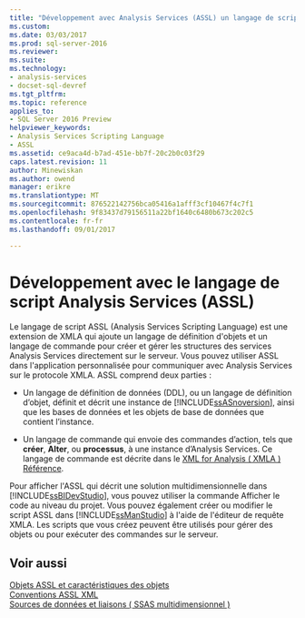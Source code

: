 ```yaml
---
title: "Développement avec Analysis Services (ASSL) un langage de script | Documents Microsoft"
ms.custom: 
ms.date: 03/03/2017
ms.prod: sql-server-2016
ms.reviewer: 
ms.suite: 
ms.technology:
- analysis-services
- docset-sql-devref
ms.tgt_pltfrm: 
ms.topic: reference
applies_to:
- SQL Server 2016 Preview
helpviewer_keywords:
- Analysis Services Scripting Language
- ASSL
ms.assetid: ce9aca4d-b7ad-451e-bb7f-20c2b0c03f29
caps.latest.revision: 11
author: Minewiskan
ms.author: owend
manager: erikre
ms.translationtype: MT
ms.sourcegitcommit: 876522142756bca05416a1afff3cf10467f4c7f1
ms.openlocfilehash: 9f83437d79156511a22bf1640c6480b673c202c5
ms.contentlocale: fr-fr
ms.lasthandoff: 09/01/2017

---
```

# <a name="developing-with-analysis-services-scripting-language-assl"></a>Développement avec le langage de script Analysis Services (ASSL)
  Le langage de script ASSL (Analysis Services Scripting Language) est une extension de XMLA qui ajoute un langage de définition d'objets et un langage de commande pour créer et gérer les structures des services Analysis Services directement sur le serveur. Vous pouvez utiliser ASSL dans l'application personnalisée pour communiquer avec Analysis Services sur le protocole XMLA. ASSL comprend deux parties :  
  
-   Un langage de définition de données (DDL), ou un langage de définition d’objet, définit et décrit une instance de [!INCLUDE[ssASnoversion](../../../includes/ssasnoversion-md.md)], ainsi que les bases de données et les objets de base de données que contient l’instance.  
  
-   Un langage de commande qui envoie des commandes d’action, tels que **créer**, **Alter**, ou **processus**, à une instance d’Analysis Services. Ce langage de commande est décrite dans le [XML for Analysis &#40; XMLA &#41; Référence](../../../analysis-services/xmla/xml-for-analysis-xmla-reference.md).  
  
 Pour afficher l'ASSL qui décrit une solution multidimensionnelle dans [!INCLUDE[ssBIDevStudio](../../../includes/ssbidevstudio-md.md)], vous pouvez utiliser la commande Afficher le code au niveau du projet. Vous pouvez également créer ou modifier le script ASSL dans [!INCLUDE[ssManStudio](../../../includes/ssmanstudio-md.md)] à l'aide de l'éditeur de requête XMLA. Les scripts que vous créez peuvent être utilisés pour gérer des objets ou pour exécuter des commandes sur le serveur.  
  
## <a name="see-also"></a>Voir aussi  
 [Objets ASSL et caractéristiques des objets](../../../analysis-services/multidimensional-models/scripting-language-assl/assl-objects-and-object-characteristics.md)   
 [Conventions ASSL XML](../../../analysis-services/multidimensional-models/scripting-language-assl/assl-xml-conventions.md)   
 [Sources de données et liaisons &#40; SSAS multidimensionnel &#41;](../../../analysis-services/multidimensional-models/data-sources-and-bindings-ssas-multidimensional.md)  
  
  
